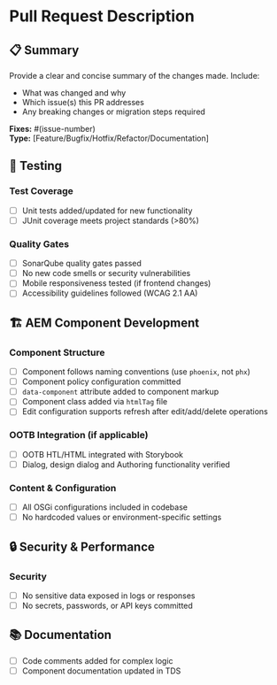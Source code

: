 # Pull Request Description

## 📋 Summary
Provide a clear and concise summary of the changes made. Include:
- What was changed and why
- Which issue(s) this PR addresses
- Any breaking changes or migration steps required

**Fixes:** #(issue-number)  
**Type:** [Feature/Bugfix/Hotfix/Refactor/Documentation]


## 🧪 Testing

### Test Coverage
- [ ] Unit tests added/updated for new functionality
- [ ] JUnit coverage meets project standards (>80%)

### Quality Gates
- [ ] SonarQube quality gates passed
- [ ] No new code smells or security vulnerabilities
- [ ] Mobile responsiveness tested (if frontend changes)
- [ ] Accessibility guidelines followed (WCAG 2.1 AA)

## 🏗️ AEM Component Development

### Component Structure
- [ ] Component follows naming conventions (use `phoenix`, not `phx`)
- [ ] Component policy configuration committed
- [ ] `data-component` attribute added to component markup
- [ ] Component class added via `htmlTag` file
- [ ] Edit configuration supports refresh after edit/add/delete operations

### OOTB Integration (if applicable)
- [ ] OOTB HTL/HTML integrated with Storybook
- [ ] Dialog, design dialog and Authoring functionality verified

### Content & Configuration
- [ ] All OSGi configurations included in codebase
- [ ] No hardcoded values or environment-specific settings

## 🔒 Security & Performance

### Security
- [ ] No sensitive data exposed in logs or responses
- [ ] No secrets, passwords, or API keys committed

## 📚 Documentation

- [ ] Code comments added for complex logic
- [ ] Component documentation updated in TDS
